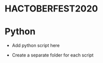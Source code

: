 # HACTOBERFEST2020 
<h1> Python </h1>

* Add python script here

* Create a separate folder for each script
